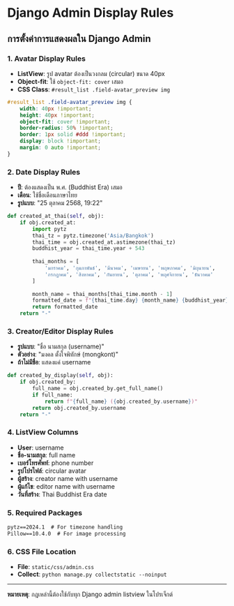 # Django Admin Display Rules

## การตั้งค่าการแสดงผลใน Django Admin

### 1. Avatar Display Rules
- **ListView**: รูป avatar ต้องเป็นวงกลม (circular) ขนาด 40px
- **Object-fit**: ใช้ `object-fit: cover` เสมอ
- **CSS Class**: `#result_list .field-avatar_preview img`

```css
#result_list .field-avatar_preview img {
    width: 40px !important;
    height: 40px !important;
    object-fit: cover !important;
    border-radius: 50% !important;
    border: 1px solid #ddd !important;
    display: block !important;
    margin: 0 auto !important;
}
```

### 2. Date Display Rules
- **ปี**: ต้องแสดงเป็น พ.ศ. (Buddhist Era) เสมอ
- **เดือน**: ใช้ชื่อเดือนภาษาไทย
- **รูปแบบ**: "25 ตุลาคม 2568, 19:22"

```python
def created_at_thai(self, obj):
    if obj.created_at:
        import pytz
        thai_tz = pytz.timezone('Asia/Bangkok')
        thai_time = obj.created_at.astimezone(thai_tz)
        buddhist_year = thai_time.year + 543
        
        thai_months = [
            'มกราคม', 'กุมภาพันธ์', 'มีนาคม', 'เมษายน', 'พฤษภาคม', 'มิถุนายน',
            'กรกฎาคม', 'สิงหาคม', 'กันยายน', 'ตุลาคม', 'พฤศจิกายน', 'ธันวาคม'
        ]
        
        month_name = thai_months[thai_time.month - 1]
        formatted_date = f"{thai_time.day} {month_name} {buddhist_year}, {thai_time.strftime('%H:%M')}"
        return formatted_date
    return "-"
```

### 3. Creator/Editor Display Rules
- **รูปแบบ**: "ชื่อ นามสกุล (username)"
- **ตัวอย่าง**: "มงคล ตั้งใจพิทักษ์ (mongkont)"
- **ถ้าไม่มีชื่อ**: แสดงแค่ username

```python
def created_by_display(self, obj):
    if obj.created_by:
        full_name = obj.created_by.get_full_name()
        if full_name:
            return f"{full_name} ({obj.created_by.username})"
        return obj.created_by.username
    return "-"
```

### 4. ListView Columns
- **User**: username
- **ชื่อ-นามสกุล**: full name
- **เบอร์โทรศัพท์**: phone number
- **รูปโปรไฟล์**: circular avatar
- **ผู้สร้าง**: creator name with username
- **ผู้แก้ไข**: editor name with username
- **วันที่สร้าง**: Thai Buddhist Era date

### 5. Required Packages
```txt
pytz==2024.1  # For timezone handling
Pillow==10.4.0  # For image processing
```

### 6. CSS File Location
- **File**: `static/css/admin.css`
- **Collect**: `python manage.py collectstatic --noinput`

---

**หมายเหตุ**: กฎเหล่านี้ต้องใช้กับทุก Django admin listview ในโปรเจ็กต์
